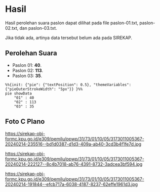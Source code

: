 # Hasil

Hasil perolehan suara paslon dapat dilihat pada file paslon-01.txt, paslon-02.txt, dan paslon-03.txt.

Jika tidak ada, artinya data tersebut belum ada pada SIREKAP.

## Perolehan Suara

 * Paslon 01: **40**.
 * Paslon 02: **113**.
 * Paslon 03: **35**.

```mermaid
%%{init: {"pie": {"textPosition": 0.5}, "themeVariables": {"pieOuterStrokeWidth": "5px"}} }%%
pie showData
    "01" : 40
    "02" : 113
    "03" : 35
```
## Foto C Plano

https://sirekap-obj-formc.kpu.go.id/e309/pemilu/ppwp/31/73/01/10/05/3173011005367-20240214-235516--bd1d0387-d1d3-409a-ab40-3cd3b4f1fe7d.jpg

https://sirekap-obj-formc.kpu.go.id/e309/pemilu/ppwp/31/73/01/10/05/3173011005367-20240214-222127--8c4b7018-ab76-4391-8732-3adcea3bf594.jpg

https://sirekap-obj-formc.kpu.go.id/e309/pemilu/ppwp/31/73/01/10/05/3173011005367-20240214-191844--efcb717a-6038-4187-8237-62effe1961d3.jpg
